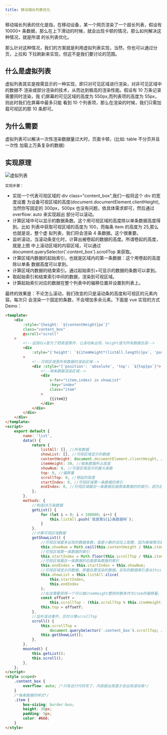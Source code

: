 ```yaml
---
title: 移动端长列表优化
---
```


移动端长列表的优化是指，在移动设备，某一个网页渲染了一个超长列表，假设有 10000+
条数据，那么在上下滑动的时候，就会出现卡顿的情况，那么如何解决这种情况，就是所谓
的长列表优化。

那么针对这种情况，我们的方案就是利用虚拟列表实现，当然，你也可以通过分页，上拉和
下拉刷新来实现，但这不是我们要讨论的范围。

## 什么是虚拟列表

虚拟列表其实是按需显示的一种实现，即只对可见区域进行渲染，对非可见区域中的数据不
渲染或部分渲染的技术，从而达到极高的渲染性能。假设有 10 万条记录需要同时渲染，我
们屏幕的可见区域的高度为 550px,而列表项的高度为 55px，则此时我们在屏幕中最多只能
看到 10 个列表项，那么在渲染的时候，我们只需加载可视区的那 10 条即可。

## 为什么需要

虚拟列表可以解决一次性渲染数据量过大时，页面卡顿，(比如: table 不分页并且一次性
加载上万条复杂的数据)

## 实现原理

![虚拟列表](https://leexiaop.github.io/static/ibadgers/interview/other_verticl_list.png)

`实现步骤：`

-   实现一个代表可视区域的 div class="content_box",我们一般将这个 div 的宽度设置
    为设备可视区域的高度(document.documentElement.clientHeight),当然你写固定的
    300px，500px 也没有问题，依具体需求即可，然后通过 overflow: auto 来实现超出
    部分可以滚动。
-   计算区域中可以显示的数据条数。这个用可视区域的高度除以单条数据高度得到。比如
    列表中获取可视区域的高度为 100，而每条 item 的高度为 25,那么也就是说，整个虚
    拟列表，我们将会渲染 4 条数据。这个很重要。
-   监听滚动，当滚动条变化时，计算出被卷起的数据的高度。所谓卷起的高度，就是上图
    中上滚动区域的内容区域，可以通过
    document.querySelector('.content_box').scrollTop 来获取。
-   计算区域内数据的起始索引，也就是区域内的第一条数据：这个用卷起的高度除以单条
    数据高度可以拿到。
-   计算区域内数据的结束索引。通过起始索引+可显示的数据的条数可以拿到。
-   取起始索引和结束索引中间的数据，渲染到可视区域。
-   计算起始索引对应的数据在整个列表中的偏移位置并设置到列表上。

最终的效果是：不论怎么滚动，我们改变的只是滚动条的高度和可视区的元素内容。每次只
会渲染一个固定的条数，不会增加多余元素。下面是 vue 实现的方式 Demo：

```html
<template>
	<div
		:style="{height: `${contentHeight}px`}"
		class="content_box"
		@scroll="scroll"
	>
		<!--这层div是为了把高度撑开，让滚动条出现，height值为所有数据总高-->
		<div
			:style="{'height': `${itemHeight*(listAll.length)}px`, 'position': 'relative'}"
		>
			<!--可视区域里所有数据的渲染区域-->
			<div :style="{'position': 'absolute', 'top': `${top}px`}">
				<!--单条数据渲染区域-->
				<div
					v-for="(item,index) in showList"
					:key="index"
					class="item"
				>
					{{item}}
				</div>
			</div>
		</div>
	</div>
</template>
<script>
	export default {
		name: 'list',
		data() {
			return {
				listAll: [], //所有数据
				showList: [], //可视区域显示的数据
				contentHeight: document.documentElement.clientHeight, //可视区域高度
				itemHeight: 30, //每条数据所占高度
				showNum: 0, //可是区域显示的最大条数
				top: 0, //偏移量
				scrollTop: 0, //卷起的高度
				startIndex: 0, //可视区域第一条数据的索引
				endIndex: 0, //可视区域最后一条数据后面那条数据的的索引，因为后面要用slice(start,end)方法取需要的数据，但是slice规定end对应数据不包含在里面
			};
		},
		methods: {
			//构造10万条数据
			getList() {
				for (let i = 0; i < 100000; i++) {
					this.listAll.push(`我是第${i}条数据呀`);
				}
			},
			//计算可视区域数据
			getShowList() {
				//可视区域最多出现的数据条数，值是小数的话往上取整，因为极端情况是第一条和最后一条都只显示一部分
				this.showNum = Math.ceil(this.contentHeight / this.itemHeight);
				//可视区域第一条数据的索引
				this.startIndex = Math.floor(this.scrollTop / this.itemHeight);
				//可视区域最后一条数据的后面那条数据的索引
				this.endIndex = this.startIndex + this.showNum;
				//可视区域显示的数据，即最后要渲染的数据。实际的数据索引是从this.startIndex到this.endIndex-1
				this.showList = this.listAll.slice(
					this.startIndex,
					this.endIndex
				);
				//在这需要获得一个可以被itemHeight整除的数来作为item的偏移量，这样随机滑动时第一条数据都是完整显示的
				const offsetY =
					this.scrollTop - (this.scrollTop % this.itemHeight);
				this.top = offsetY;
			},
			//监听滚动事件，实时计算scrollTop
			scroll() {
				this.scrollTop =
					document.querySelector('.content_box').scrollTop; //element.scrollTop方法可以获取到卷起的高度
				this.getShowList();
			},
		},
		mounted() {
			this.getList();
			this.scroll();
		},
	};
</script>
<style scoped>
	.content_box {
		overflow: auto; /*只有这行代码写了，内容超出高度才会出现滚动条*/
	}
	/*每条数据的样式*/
	.item {
		box-sizing: border-box;
		height: 30px;
		padding: 5px;
		color: #666;
	}
</style>
```

